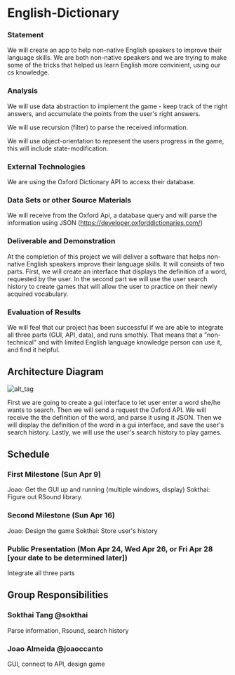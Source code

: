 # English-Dictionary

### Statement
We will create an app to help non-native English speakers to improve their language skills. We are both non-native speakers and we are trying to make some of the tricks that helped us learn English more convinient, using our cs knowledge. 

### Analysis

We will use data abstraction to implement the game - keep track of the right answers, and accumulate the points from the user's right answers. 

We will use recursion (filter) to parse the received information.

We will use object-orientation to represent the users progress in the game, this will include state-modification.  


### External Technologies
We are using the Oxford Dictionary API to access their database.

### Data Sets or other Source Materials
We will receive from the Oxford Api, a database query and will parse the information using JSON (https://developer.oxforddictionaries.com/)

### Deliverable and Demonstration
At the completion of this project we will deliver a software that helps non-native English speakers improve their language skills. It will consists of two parts. First, we will create an interface that displays the definition of a word, requested by the user. In the second part we will use the user search history to create games that will allow the user to practice on their newly acquired vocabulary. 

### Evaluation of Results
We will feel that our project has been successful if we are able to integrate all three parts (GUI, API, data), and runs smothly. That means that a "non-technical" and with limited English language knowledge person can use it, and find it helpful. 

## Architecture Diagram
![alt_tag](https://github.com/oplS17projects/English-Dictionary/blob/master/diagram.png)

First we are going to create a gui interface to let user enter a word she/he wants to search. Then we will send a request the Oxford API. We will receive the the definition of the word, and parse it using it JSON. Then we will display the definition of the word in a gui interface, and save the user's search history. Lastly, we will use the user's search history to play games. 

## Schedule

### First Milestone (Sun Apr 9)
Joao: Get the GUI up and running (multiple windows, display)
Sokthai: Figure out RSound library.

### Second Milestone (Sun Apr 16)
Joao: Design the game
Sokthai: Store user's history

### Public Presentation (Mon Apr 24, Wed Apr 26, or Fri Apr 28 [your date to be determined later])
Integrate all three parts

## Group Responsibilities

### Sokthai Tang @sokthai 
Parse information, Rsound, search history

### Joao Almeida @joaoccanto
GUI, connect to API, design game

